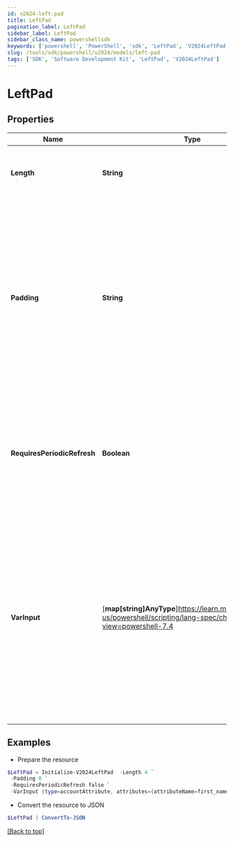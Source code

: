 ```yaml
---
id: v2024-left-pad
title: LeftPad
pagination_label: LeftPad
sidebar_label: LeftPad
sidebar_class_name: powershellsdk
keywords: ['powershell', 'PowerShell', 'sdk', 'LeftPad', 'V2024LeftPad']
slug: /tools/sdk/powershell/v2024/models/left-pad
tags: ['SDK', 'Software Development Kit', 'LeftPad', 'V2024LeftPad']
---
```


# LeftPad

## Properties

| Name | Type | Description | Notes |
| --- | --- | --- | --- |
| **Length** | **String** | An integer value for the desired length of the final output string | [required] |
| **Padding** | **String** | A string value representing the character that the incoming data should be padded with to get to the desired length If not provided, the transform will default to a single space ("" "") character for padding | [optional] |
| **RequiresPeriodicRefresh** | **Boolean** | A value that indicates whether the transform logic should be re-evaluated every evening as part of the identity refresh process | [optional] [default to $false] |
| **VarInput** | [**map[string]AnyType**]https://learn.microsoft.com/en-us/powershell/scripting/lang-spec/chapter-04?view=powershell-7.4 | This is an optional attribute that can explicitly define the input data which will be fed into the transform logic. If input is not provided, the transform will take its input from the source and attribute combination configured via the UI. | [optional] |

## Examples

- Prepare the resource

```powershell
$LeftPad = Initialize-V2024LeftPad  -Length 4 `
 -Padding 0 `
 -RequiresPeriodicRefresh false `
 -VarInput {type=accountAttribute, attributes={attributeName=first_name, sourceName=Source}}
```

- Convert the resource to JSON

```powershell
$LeftPad | ConvertTo-JSON
```

[[Back to top]](#)
